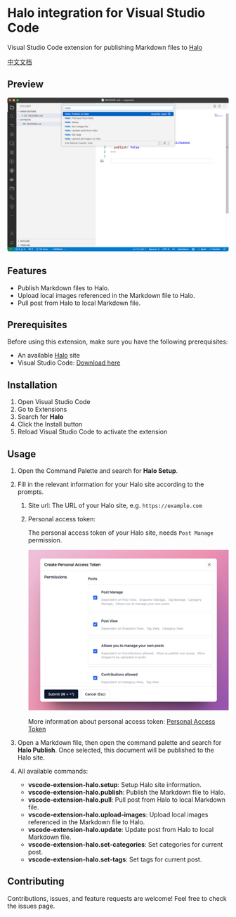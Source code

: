 # Halo integration for Visual Studio Code

Visual Studio Code extension for publishing Markdown files to [Halo](https://github.com/halo-dev/halo)

[中文文档](./README.zh-CN.md)

## Preview

![Preview](./images/preview-en.png)

## Features

- Publish Markdown files to Halo.
- Upload local images referenced in the Markdown file to Halo.
- Pull post from Halo to local Markdown file.

## Prerequisites

Before using this extension, make sure you have the following prerequisites:

- An available [Halo](https://github.com/halo-dev/halo) site
- Visual Studio Code: [Download here](https://code.visualstudio.com/download)

## Installation

1. Open Visual Studio Code
2. Go to Extensions
3. Search for **Halo**
4. Click the Install button
5. Reload Visual Studio Code to activate the extension

## Usage

1. Open the Command Palette and search for **Halo Setup**.
2. Fill in the relevant information for your Halo site according to the prompts.
   1. Site url: The URL of your Halo site, e.g. `https://example.com`
   2. Personal access token:

       The personal access token of your Halo site, needs `Post Manage` permission.

       ![PAT](./images/pat-en.png)

       More information about personal access token: [Personal Access Token](https://docs.halo.run/user-guide/user-center#%E4%B8%AA%E4%BA%BA%E4%BB%A4%E7%89%8C)

3. Open a Markdown file, then open the command palette and search for **Halo Publish**. Once selected, this document will be published to the Halo site.
4. All available commands:
    - **vscode-extension-halo.setup**: Setup Halo site information.
    - **vscode-extension-halo.publish**: Publish the Markdown file to Halo.
    - **vscode-extension-halo.pull**: Pull post from Halo to local Markdown file.
    - **vscode-extension-halo.upload-images**: Upload local images referenced in the Markdown file to Halo.
    - **vscode-extension-halo.update**: Update post from Halo to local Markdown file.
    - **vscode-extension-halo.set-categories**: Set categories for current post.
    - **vscode-extension-halo.set-tags**: Set tags for current post.

## Contributing

Contributions, issues, and feature requests are welcome! Feel free to check the issues page.
